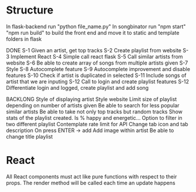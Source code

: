 # Structure

In flask-backend run "python file_name.py"
In songbinator run "npm start"
"npm run build" to build the front end and move it to static and template folders in flask

DONE
S-1 Given an artist, get top tracks
S-2 Create playlist from website
S-3 Implement React
S-4 Simple call react flask
S-5 Call similar artists from website
S-6 Be able to create array of songs from multiple artists given
S-7 Style
S-8 Autocomplete feature
S-9 Autocomplete improvement and disable features
S-10 Check if artist is duplicated in selected
S-11 Include songs of artist that we are inputing
S-12 Call to login and create playlist features
S-12 Differentiate login and logged, create playlist and add song

BACKLONG
Style of displaying artist
Style website
Limit size of playlist depending on number of artists given
Be able to search for less popular similar artists
Be able to take not only top tracks but random tracks
Show stats of the playlist created. Is % happy and energetic...
Option to filter in two different playlist
Contemplate rate limit for API
Change tab icon and tab description
On press ENTER -> add
Add image within artist
Be able to change title playlist

# React
All React components must act like pure functions with respect to their props.
The render method will be called each time an update happens